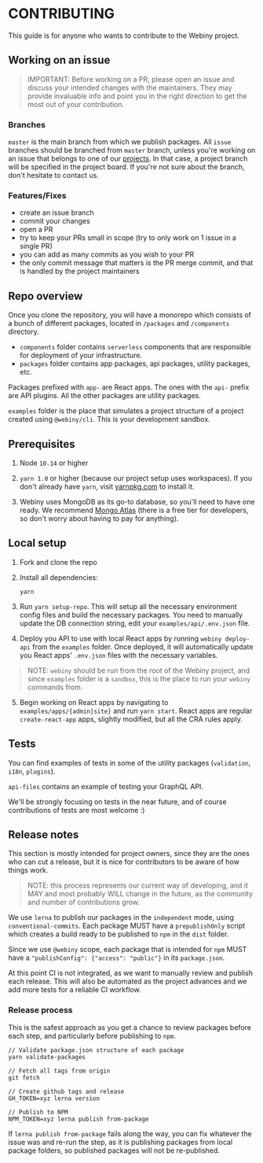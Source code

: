 # CONTRIBUTING

This guide is for anyone who wants to contribute to the Webiny project.

## Working on an issue

> IMPORTANT: Before working on a PR, please open an issue and discuss your intended changes with the maintainers. They may provide invaluable info and point you in the right direction to get the most out of your contribution.

### Branches

`master` is the main branch from which we publish packages. All `issue` branches should be branched from `master` branch, unless you're working on an issue that belongs to one of our [projects](https://github.com/webiny/webiny-js/projects). In that case, a project branch will be specified in the project board. If you're not sure about the branch, don't hesitate to contact us.

### Features/Fixes

- create an issue branch
- commit your changes
- open a PR
- try to keep your PRs small in scope (try to only work on 1 issue in a single PR)
- you can add as many commits as you wish to your PR
- the only commit message that matters is the PR merge commit, and that is handled by the project maintainers

## Repo overview

Once you clone the repository, you will have a monorepo which consists of a bunch of different packages, located in `/packages` and `/components` directory.

- `components` folder contains `serverless` components that are responsible for deployment of your infrastructure.
- `packages` folder contains app packages, api packages, utility packages, etc.

Packages prefixed with `app-` are React apps. The ones with the `api-` prefix are API plugins. All the other packages are utility packages.

`examples` folder is the place that simulates a project structure of a project created using `@webiny/cli`. This is your development sandbox.

## Prerequisites

1. Node `10.14` or higher

2. `yarn 1.0` or higher (because our project setup uses workspaces).
   If you don't already have `yarn`, visit [yarnpkg.com](https://yarnpkg.com/en/docs/install) to install it.

3. Webiny uses MongoDB as its go-to database, so you'll need to have one ready. We recommend [Mongo Atlas](https://docs.atlas.mongodb.com/getting-started/) (there is a free tier for developers, so don't worry about having to pay for anything).

## Local setup

1. Fork and clone the repo

2. Install all dependencies:

   ```
   yarn
   ```

3. Run `yarn setup-repo`. This will setup all the necessary environment config files and build the necessary packages. You need to manually update the DB connection string, edit your `examples/api/.env.json` file.

4. Deploy you API to use with local React apps by running `webiny deploy-api` from the `examples` folder. Once deployed, it will automatically update you React apps' `.env.json` files with the necessary variables.

> NOTE: `webiny` should be run from the root of the Webiny project, and since `examples` folder is a `sandbox`, this is the place to run your `webiny` commands from.

5. Begin working on React apps by navigating to `examples/apps/{admin|site}` and run `yarn start`. React apps are regular `create-react-app` apps, slightly modified, but all the CRA rules apply.

## Tests

You can find examples of tests in some of the utility packages (`validation`, `i18n`, `plugins`).

`api-files` contains an example of testing your GraphQL API.

We'll be strongly focusing on tests in the near future, and of course contributions of tests are most welcome :)

## Release notes
This section is mostly intended for project owners, since they are the ones who can cut a release, but it is nice for contributors to be aware of how things work. 

> NOTE: this process represents our current way of developing, and it MAY and most probably WILL change in the future, as the community and number of contributions grow.

We use `lerna` to publish our packages in the `independent` mode, using `conventional-commits`.
Each package MUST have a `prepublishOnly` script which creates a build ready to be published to `npm` in the `dist` folder.

Since we use `@webiny` scope, each package that is intended for `npm` MUST have a `"publishConfig": {"access": "public"}` in its `package.json`.

At this point CI is not integrated, as we want to manually review and publish each release. This will also be automated as the 
project advances and we add more tests for a reliable CI workflow.

### Release process
This is the safest approach as you get a chance to review packages before each step, and particularly before publishing to `npm`.

```
// Validate package.json structure of each package
yarn validate-packages

// Fetch all tags from origin
git fetch

// Create github tags and release
GH_TOKEN=xyz lerna version

// Publish to NPM
NPM_TOKEN=xyz lerna publish from-package
```

If `lerna publish from-package` fails along the way, you can fix whatever the issue was and re-run the step, as it is publishing packages from local package folders, so published packages will not be re-published.
